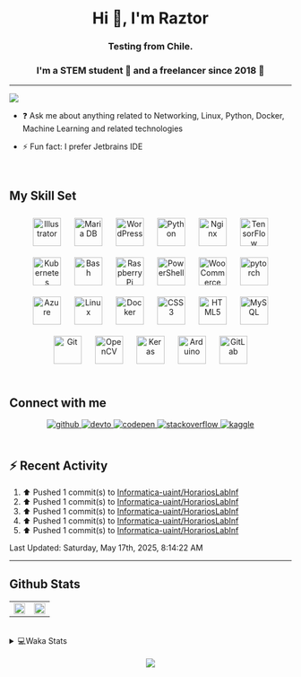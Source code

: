 <h1 align="center">Hi 👋, I'm Raztor</h1>
<h3 align="center">Testing from Chile.</h3>

### <div align="center">I'm a STEM student 🤖 and a freelancer since 2018 🚀</div>  

---
  ![](https://komarev.com/ghpvc/?username=raztor)
    

- ❓ Ask me about anything related to Networking, Linux, Python, Docker, Machine Learning and related technologies  
  

- ⚡ Fun fact: I prefer Jetbrains IDE  
  

<br/>  


## My Skill Set  
<div align="center">  
<img style="margin: 10px" src="https://profilinator.rishav.dev/skills-assets/adobe_illustrator-icon.svg" alt="Illustrator" height="50" />  
<img style="margin: 10px" src="https://profilinator.rishav.dev/skills-assets/mariadb.png" alt="Maria DB" height="50" />  
<img style="margin: 10px" src="https://profilinator.rishav.dev/skills-assets/wordpress.png" alt="WordPress" height="50" />  
<img style="margin: 10px" src="https://profilinator.rishav.dev/skills-assets/python-original.svg" alt="Python" height="50" />  
<img style="margin: 10px" src="https://profilinator.rishav.dev/skills-assets/nginx-original.svg" alt="Nginx" height="50" />  
<img style="margin: 10px" src="https://profilinator.rishav.dev/skills-assets/tensorflow-icon.svg" alt="TensorFlow" height="50" />  
<img style="margin: 10px" src="https://profilinator.rishav.dev/skills-assets/kubernetes-icon.svg" alt="Kubernetes" height="50" />  
<img style="margin: 10px" src="https://profilinator.rishav.dev/skills-assets/gnu_bash-icon.svg" alt="Bash" height="50" />  
<img style="margin: 10px" src="https://profilinator.rishav.dev/skills-assets/raspberrypi.png" alt="Raspberry Pi" height="50" />  
<img style="margin: 10px" src="https://profilinator.rishav.dev/skills-assets/powershell.png" alt="PowerShell" height="50" />  
<img style="margin: 10px" src="https://profilinator.rishav.dev/skills-assets/woocommerce.png" alt="WooCommerce" height="50" />  
<img style="margin: 10px" src="https://profilinator.rishav.dev/skills-assets/pytorch-icon.svg" alt="pytorch" height="50" />  
<img style="margin: 10px" src="https://profilinator.rishav.dev/skills-assets/microsoft_azure-icon.svg" alt="Azure" height="50" />  
<img style="margin: 10px" src="https://profilinator.rishav.dev/skills-assets/linux-original.svg" alt="Linux" height="50" />  
<img style="margin: 10px" src="https://profilinator.rishav.dev/skills-assets/docker-original-wordmark.svg" alt="Docker" height="50" />  
<img style="margin: 10px" src="https://profilinator.rishav.dev/skills-assets/css3-original-wordmark.svg" alt="CSS3" height="50" />  
<img style="margin: 10px" src="https://profilinator.rishav.dev/skills-assets/html5-original-wordmark.svg" alt="HTML5" height="50" />  
<img style="margin: 10px" src="https://profilinator.rishav.dev/skills-assets/mysql-original-wordmark.svg" alt="MySQL" height="50" />  
<img style="margin: 10px" src="https://profilinator.rishav.dev/skills-assets/git-scm-icon.svg" alt="Git" height="50" />  
<img style="margin: 10px" src="https://profilinator.rishav.dev/skills-assets/opencv-icon.svg" alt="OpenCV" height="50" />  
<img style="margin: 10px" src="https://profilinator.rishav.dev/skills-assets/keras.png" alt="Keras" height="50" />  
<img style="margin: 10px" src="https://profilinator.rishav.dev/skills-assets/arduino.png" alt="Arduino" height="50" />  
<img style="margin: 10px" src="https://profilinator.rishav.dev/skills-assets/gitlab.svg" alt="GitLab" height="50" />  
</div>  

<br/>  


## Connect with me  
<div align="center">
<a href="https://github.com/raztorr" target="_blank">
<img src=https://img.shields.io/badge/github-%2324292e.svg?&style=for-the-badge&logo=github&logoColor=white alt=github style="margin-bottom: 5px;" />
</a>
<a href="https://dev.to/raztorr" target="_blank">
<img src=https://img.shields.io/badge/dev.to-%2308090A.svg?&style=for-the-badge&logo=dev.to&logoColor=white alt=devto style="margin-bottom: 5px;" />
</a>
<a href="https://codepen.com/raztorr" target="_blank">
<img src=https://img.shields.io/badge/codepen-%23131417.svg?&style=for-the-badge&logo=codepen&logoColor=white alt=codepen style="margin-bottom: 5px;" />
</a>
<a href="https://stackoverflow.com/users/raztor" target="_blank">
<img src=https://img.shields.io/badge/stackoverflow-%23F28032.svg?&style=for-the-badge&logo=stackoverflow&logoColor=white alt=stackoverflow style="margin-bottom: 5px;" />
</a>
<a href="https://www.kaggle.com/raztorr" target="_blank">
<img src=https://img.shields.io/badge/kaggle-%2344BAE8.svg?&style=for-the-badge&logo=kaggle&logoColor=white alt=kaggle style="margin-bottom: 5px;" />
</a>  
</div>  
<br/>  

## :zap: Recent Activity

<!--RECENT_ACTIVITY:start-->
1. ⬆️ Pushed 1 commit(s) to [Informatica-uaint/HorariosLabInf](https://github.com/Informatica-uaint/HorariosLabInf)
2. ⬆️ Pushed 1 commit(s) to [Informatica-uaint/HorariosLabInf](https://github.com/Informatica-uaint/HorariosLabInf)
3. ⬆️ Pushed 1 commit(s) to [Informatica-uaint/HorariosLabInf](https://github.com/Informatica-uaint/HorariosLabInf)
4. ⬆️ Pushed 1 commit(s) to [Informatica-uaint/HorariosLabInf](https://github.com/Informatica-uaint/HorariosLabInf)
5. ⬆️ Pushed 1 commit(s) to [Informatica-uaint/HorariosLabInf](https://github.com/Informatica-uaint/HorariosLabInf)
<!--RECENT_ACTIVITY:end-->

<!--RECENT_ACTIVITY:last_update-->
Last Updated: Saturday, May 17th, 2025, 8:14:22 AM
<!--RECENT_ACTIVITY:last_update_end-->

---



## Github Stats  
<table><tr><td valign="top" width="50%">

<div align="center"><img src="https://github-readme-stats-git-masterrstaa-rickstaa.vercel.app/api?username=raztor&show_icons=true&count_private=true&hide_border=true&theme=github_dark" align="center" style="width: 100%" /></div>

</td><td valign="top" width="50%">
<div align="center"><img src="https://github-readme-stats-git-masterrstaa-rickstaa.vercel.app/api/top-langs/?username=raztor&hide_border=true&layout=compact&theme=github_dark" align="center" style="width: 100%" /></div>
</td></tr></table>    

<br/>  

<details>
<summary> 💻Waka Stats</summary>
<br>
  
 <!--START_SECTION:waka-->
![Code Time](http://img.shields.io/badge/Code%20Time-228%20hrs%2047%20mins-blue)

![Lines of code](https://img.shields.io/badge/From%20Hello%20World%20I%27ve%20Written-544.0%20thousand%20lines%20of%20code-blue)

**I'm a Night 🦉** 

```text
🌞 Morning                302 commits         █░░░░░░░░░░░░░░░░░░░░░░░░   05.70 % 
🌆 Daytime                302 commits         █░░░░░░░░░░░░░░░░░░░░░░░░   05.70 % 
🌃 Evening                391 commits         ██░░░░░░░░░░░░░░░░░░░░░░░   07.37 % 
🌙 Night                  4307 commits        ████████████████████░░░░░   81.23 % 
```


📊 **This Week I Spent My Time On** 

```text
💬 Programming Languages: 
C++                      9 hrs 29 mins       █████████████████████░░░░   82.10 % 
CMake                    33 mins             █░░░░░░░░░░░░░░░░░░░░░░░░   04.87 % 
ObjectiveC               32 mins             █░░░░░░░░░░░░░░░░░░░░░░░░   04.76 % 
Text                     20 mins             █░░░░░░░░░░░░░░░░░░░░░░░░   03.01 % 
Prolog                   10 mins             ░░░░░░░░░░░░░░░░░░░░░░░░░   01.58 % 

🔥 Editors: 
CLion                    11 hrs 10 mins      ████████████████████████░   96.66 % 
PyCharm                  23 mins             █░░░░░░░░░░░░░░░░░░░░░░░░   03.34 % 

🐱‍💻 Projects: 
T3_POO                   10 hrs 56 mins      ████████████████████████░   94.65 % 
SIDEAM                   18 mins             █░░░░░░░░░░░░░░░░░░░░░░░░   02.64 % 
gonzalez-lorenzo.munoz-be13 mins             ░░░░░░░░░░░░░░░░░░░░░░░░░   02.00 % 
redes1                   4 mins              ░░░░░░░░░░░░░░░░░░░░░░░░░   00.70 % 
test                     0 secs              ░░░░░░░░░░░░░░░░░░░░░░░░░   00.01 % 

💻 Operating System: 
Linux                    11 hrs 19 mins      ████████████████████████░   97.99 % 
Windows                  13 mins             █░░░░░░░░░░░░░░░░░░░░░░░░   02.01 % 
```


 Last Updated on 21/06/2023 18:34:11 UTC
<!--END_SECTION:waka-->

</details>



<!-- BLOG-POST-LIST:START -->  

<!-- BLOG-POST-LIST:END -->  

<br/>  

<div align="center"><img src="https://spotify-github-profile.vercel.app/api/view?uid=benjaxsp&cover_image=true&theme=novatorem&bar_color=53b14f&bar_color_cover=true" /></div>  

<br/>  

  

<br/>  


<br />
